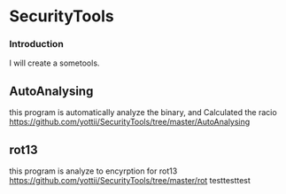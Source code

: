 # SecurityTools #

### Introduction ###
I will create a sometools.<br>

## AutoAnalysing ##
this program is automatically analyze the binary, and Calculated the racio<br>
https://github.com/yottii/SecurityTools/tree/master/AutoAnalysing


## rot13

this program is analyze to encyrption for rot13
https://github.com/yottii/SecurityTools/tree/master/rot
testtesttest